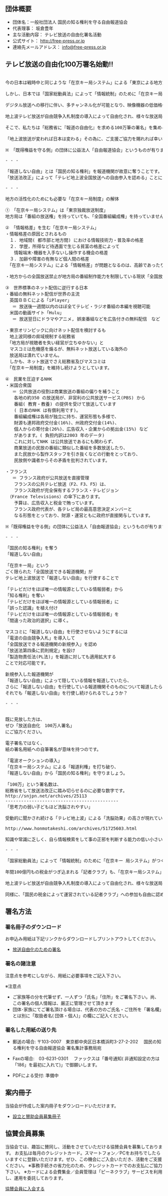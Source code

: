 
## 団体概要

* 団体名：一般社団法人 国民の知る権利を守る自由報道協会
* 代表理事： 坂倉豊年
* 主な活動内容： テレビ放送の自由化署名活動
* 公式サイト： http://free-press.or.jp
* 連絡先メールアドレス： info@free-press.or.jp

## テレビ放送の自由化100万署名始動!!


<pre>

今の日本は戦時中と同じような「在京キー局システム」による「東京による地方支配」と「情報格差」の中にあります。地方から全国に向かって情報発信したくとも、放送法の壁によって「地方からの情報発信」が妨げられています。地方局から全国放送を行うことは出来ず、番組を全国に向けて地上波放送するためには、在京キー局を通さねば全国発信できないためです。また、欧米など日本以外の先進国では「マスメディア集中排除の原則」から、新聞社が放送業に資本参加するなどして特定資本が多数のメディアを傘下にして影響を及ぼす「クロスオーナーシップ」を制限･禁止しています。

しかし、日本では「国家総動員法」によって「情報統制」のために「在京キー局システム」がつくられて以来、現在も一握りの資本である大手新聞社が地上波放送局やラジオ局を 独占支配しているのです。そのため、報道機関から「在京キー局システム」に対する批判の声が上がることはありません。いわゆる言論人も、仕事を干されることを避けるために、口を閉ざしてきました。政治家にしても、テレビ局の既得権にメスを入れれば、農協票など比べものにならないほどの敵勢力を創り出すため、放送法による免許制度は立ち入れない禁断の「利権の巨塔」になったのです。

デジタル放送への移行に伴い、多チャンネル化が可能となり、映像機器の低価格化により放送事業が多額の資金を必要とする装置産業でなくなった現在もなお、「放送利権の独占」を目論む資本家とその利権によって甘い汁を吸っている官僚は「地上波テレビ放送への新規参入」を拒み続けているのです。

地上波テレビ放送が自由競争入札制度の導入によって自由化され、様々な放送局が登場すれば「資本家による情報発信の独占」や「報道しない自由」による「情報遮断や情報操作」も不可能となり、ひいては「国民の知る権利」が守られることでしょう。

そこで、私たちは「総務省に『報道の自由化』を求める100万筆の署名」を集めることで「放送法そのものを改正して『情報発信』の独占を解消する」ことを目指します。決して不可能な目標ではありません。実現可能なロードマップも用意しています。しかし、その実現の為には莫大な活動資金や多くのマンパワーが必要です。

「地上波放送が変われば日本は変わる」その為に、ご支援ご協力を賜れれば幸いです。

※　「既得権益を守る側」の団体に公益法人「自由報道協会」というものが有りますが、まったくの別組織で有り、その活動内容を見ても分かる通り当協会とは無関係です。

- - -

「報道しない自由」とは「国民の知る権利」を報道機関が故意に奪うことです。「報道しない自由」による「国民の知る権利」の侵害を防ぐには
「放送法改正」によって「テレビ地上波全国放送への自由参入を認める」ことによる「報道の自由化」しか有りません。「国民の知る権利を守る自由報道協会」では、「報道の自由化」を求める「100万署名」を展開しています。

- - -

地方の活性化のためにも必要な「在京キー局制度」の解体

①　「在京キー局システム」は「東京独裁放送制度」
地方局は「番組の放送権」を持っていても、「全国番組編成権」を持っていません。「番組編成権」とは「ある番組を、何月何日何時に放送するという放送の時間枠を決める権利」です。「番組編成権」を持っていなければ、どんなに素晴らしい番組を作ったとしても、放送する事は出来ません。

②　「情報格差」を生む「在京キー局システム」
・情報格差の原因とされるもの
　１. 地域間( 都市部と地方間) における情報技術力・普及率の格差
　２. 学歴，所得など待遇面で生じる貧富の格差によって
　　情報端末･機器を入手ないし操作する機会の格差
　３. 加齢や障害の有無など個人間の格差
　「在京キー局システム」による「情報格差」が問題となるのは、高齢であったり低所得であること等により、電子デバイス(インターネット) を使いこなせない層です。情報収集源が地上波テレビ放送やラジオ放送に限られるため、東京発の片寄った情報による影響が大きく、インターネットからも情報を得られる層との間の情報格差が生じています。

・地方からの全国放送禁止が地方局の番組制作能力を制限している現状「全国放送できない」ということは「視聴者数が少ないためCM 価格が低く抑えられる」ということです。CM価格が低ければ、高品位な番組を制作するための予算をつくれません。

③　世界標準のネット配信に逆行する日本
・番組の無料ネット配信が世界の主流
　英国ＢＢＣによる「iPlayer」
　 ＝ 放送後一週間以内のほぼ全てテレビ・ラジオ番組の本編を視聴可能
　米国の動画サイト「Hulu」
　 ＝ 放送翌日にドラマやアニメ, 娯楽番組などを広告付きの無料配信　など

・東京オリンピックに向けネット配信を検討するも
　地上波同様の県域規制する総務省
　「地方局が視聴者を失い経営が立ちゆかない」と
　マスコミは危機感を煽るが、無料ネット放送している海外の
　放送局は潰れていません。
　しかも、ネット放送でさえ総務省及びマスコミは
　「在京キー局制度」を維持し続けようとしています。

④　民業を圧迫するNHK
・米国合衆国
　 ＝ 公共放送の役割は商業放送の番組の偏りを補うこと
　　各地の約350 の放送局が、非営利の公共放送サービス(PBS) から
　　番組( 教育・教養) の提供を受けて放送しています
　　( 日本のNHK は有償利用です)。
　　番組編成権は各局が独立に持ち、運営形態も多様で、
　　財源も連邦政府交付金(16%)、州政府交付金(14%)、
　　個人からの寄付金(26%)、広告収入・企業からの拠出金(15%) など
　　があります。( 負担内訳は2003 年のデータ)
　　これに対してNHK は公共放送であるにも関わらず、
　　商業放送の民放の番組に類似した番組を多数放送したり、
　　また民放から製作スタッフを引き抜くなどの行動をとっており、
　　民放側や識者からその矛盾を批判されています。

・フランス
　 ＝ フランス政府が公共放送を直接管理
　　フランスの公共テレビ放送（F2、F3、F5）は、
　　フランス政府が完全保有するフランス・テレビジョン
　（France Televisions）の傘下にあります。
　　予算は、広告収入と税金で賄っています。
　　フランス政府代表が、各テレビ局の最高意思決定メンバーと
　　なる形態をとっており、財源・運営ともに政府が直接関与しています。

※「既得権益を守る側」の団体に公益法人「自由報道協会」というものが有りますが、まったくの別組織で有り、その活動内容を見ても分かる通り当協会とは無関係です。

- - -

「国民の知る権利」を奪う
「報道しない自由」

「在京キー局」という
ごく限られた「全国放送できる報道機関」が
テレビ地上波放送で「報道しない自由」を行使することで

「テレビだけをほぼ唯一の情報源としている情報弱者」から
「知る権利」を奪い
「テレビだけをほぼ唯一の情報源としている情報弱者」に
「誤った認識」を植え付け
「テレビだけをほぼ唯一の情報源としている情報弱者」を
「間違った政治的選択」に導く。

マスコミに「報道しない自由」を行使させないようにするには
「電波の自由競争入札」を導入して
「全国放送できる報道機関の新規参入」を認め
「放送法第四条に罰則規定」を設け
「製造物責任法(PL法)」を報道に対しても適用拡大する
ことで対応可能です。

新規参入した報道機関が
「報道しない自由」によって隠している情報を報道していたら、
さらに「報道しない自由」を行使している報道機関そのものについて報道したら、
それでも「報道しない自由」を行使し続けられるでしょうか？

- - -


既に見放した方は、
ぜひ「放送自由化　100万人署名」
にご協力ください。

電子署名ではなく、
紙の署名用紙への自筆署名が意味を持つのです。

「電波オークションの導入」
「在京キー局システム」による「報道利権」を打ち破り、
「報道しない自由」から「国民の知る権利」を守りましょう。

「100万」という署名数は、
総務省をして放送法改正に踏み切らせるのに必要な数字です。
http://snjpn.net/archives/25113
-------------------------------------------
「思考力の弱い子どもほど洗脳されやすい」

受動的に聞かされ続ける「テレビ地上波」による「洗脳効果」の高さが現れている調査結果ですね。

http://www.honmotakeshi.com/archives/51725603.html

知識や常識に乏しく、自ら情報検索をして事の正邪を判断する能力の低い小さい子どもに「信頼性が高い」･･･とされていることは。それだけ思考力の低い相手に対する浸透力・潜能力が強いと言うことです。しかし、森友から加計まで、一連の報道姿勢を見て「テレビの信頼性が高い」とは、どんな冗談でしょう･･･。「報道しない自由」を駆使する「独占的な情報発信利権者」から「報道の自由」を取り戻さねばなりません。

- - -

「国家総動員法」によって「情報統制」のために「在京キー 局システム」がつくられて以来、現在も一握りの資本である大手新聞社が地上波放送局やラジオ局を独占支配しています。そのため、報道機関から「在京キー局システム」に対する批判の声が上が ることはありません。いわゆる言論人も、仕事を干されることを避けるために、口を閉ざしてきました。政治家にしても、テレビ局の既得権にメスを入れれば、農協票など比べものにならないほどの敵 勢力を創り出すため、放送法による免許制度は立ち入れない禁断の「利権の巨塔」になったのです。デジタル放送への移行に伴い、多チャンネル化が可能となり、映像機器の低価格化により放送事業 が多額の資金を必要とする装置産業でなくなった現在もなお、「放送利権の独占」を目論む資本家と その利権によって甘い汁を吸っている官僚は「地上波テレビ放送への新規参入」を拒み続けているの です。

年間100億円もの税金がつぎ込まれる「記者クラブ」も、「在京キー局システム」と同じ「報道利権」です。「記者クラブ」への入会を審査するのは各記者クラブですが、加盟社が1社でも反対すれば入会は認められない。まさに、「テレビ地上波による全国放送」への新規参入が阻まれているのと同じ状況が、「記者クラブ」でも見られるのです。

地上波テレビ放送が自由競争入札制度の導入によって自由化され、様々な放送局が登場すれば「資本家による情報発信の独占」や「報道しない自由」による「情報遮断や情報操作」も不可能となり、ひいては「国民の知る権利」が守られると期待されます。

同様に、「国民の税金によって運営されている記者クラブ」への参加も自由に認められるべきでは無いでしょうか？
</pre>

## 署名方法

### 署名冊子のダウンロード
お申込み用紙は下記リンクからダウンロードしプリントアウトしてください。

*  [放送自由化のための署名](./syomei.pdf)

### 署名の諸注意

注意点を参考にしながら、用紙に必要事項をご記入下さい。

※注意点
* ご家族等の分を代筆せず、一人ずつ「氏名」「住所」をご署名下さい。尚、この署名の個人情報は、厳正に管理させて頂きます
* 団体･家族にてご署名頂ける場合は、代表の方のご氏名・ご住所を「署名欄」とは別に「取扱者名( 団体・個人)」の欄にご記入ください。

### 署名した用紙の送り先

* 郵送の場合:  〒103-0007　東京都中央区日本橋浜町3-27-2-202 　国民の知る権利を守る自由報道協会 署名集計事務局宛

* Faxの場合:　03-6231-0301
　ファックスは「番号通知( 非通知設定の方は「186」を最初に入れて)」で御願いします。

* PDFによる受付:  準備中

## 案内冊子

当協会が作成した案内冊子をダウンロードいただけます。

*  [設立と賛助会員募集冊子](./setsuritsu.pdf)

## 協賛会員募集

当協会では、趣旨に賛同し、活動をさせていただける協賛会員を募集しております。
お支払は毎月のクレジットカード。スマートフォン／PCをお持ちでしたらいますぐに登録いただけます。ぜひ、この機会にご入会いただき、活動をご支援ください。
※事務手続きの省力化のため、クレジットカードでのお支払にご協力下さい。
※カードによる会費集金／会員管理は「ピーネクラブ」サービスを利用し、運用を委託しております。

 [協賛会員に入会する](https://pne.club/freepress) 
